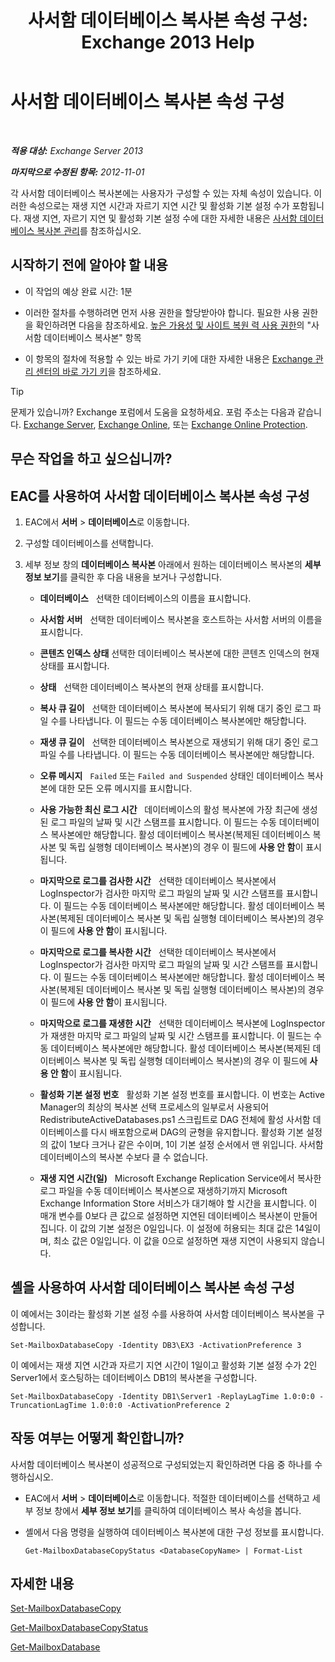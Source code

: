﻿---
title: '사서함 데이터베이스 복사본 속성 구성: Exchange 2013 Help'
TOCTitle: 사서함 데이터베이스 복사본 속성 구성
ms:assetid: cf186561-ab2c-45c0-90f5-8d3ecfabeeac
ms:mtpsurl: https://technet.microsoft.com/ko-kr/library/Dd351151(v=EXCHG.150)
ms:contentKeyID: 50484187
ms.date: 05/22/2018
mtps_version: v=EXCHG.150
ms.translationtype: MT
---

# 사서함 데이터베이스 복사본 속성 구성

 

_**적용 대상:** Exchange Server 2013_

_**마지막으로 수정된 항목:** 2012-11-01_

각 사서함 데이터베이스 복사본에는 사용자가 구성할 수 있는 자체 속성이 있습니다. 이러한 속성으로는 재생 지연 시간과 자르기 지연 시간 및 활성화 기본 설정 수가 포함됩니다. 재생 지연, 자르기 지연 및 활성화 기본 설정 수에 대한 자세한 내용은 [사서함 데이터베이스 복사본 관리](managing-mailbox-database-copies-exchange-2013-help.md)를 참조하십시오.

## 시작하기 전에 알아야 할 내용

  - 이 작업의 예상 완료 시간: 1분

  - 이러한 절차를 수행하려면 먼저 사용 권한을 할당받아야 합니다. 필요한 사용 권한을 확인하려면 다음을 참조하세요. [높은 가용성 및 사이트 복원 력 사용 권한](high-availability-and-site-resilience-permissions-exchange-2013-help.md)의 "사서함 데이터베이스 복사본" 항목

  - 이 항목의 절차에 적용할 수 있는 바로 가기 키에 대한 자세한 내용은 [Exchange 관리 센터의 바로 가기 키](keyboard-shortcuts-in-the-exchange-admin-center-exchange-online-protection-help.md)을 참조하세요.


> [!TIP]
> 문제가 있습니까? Exchange 포럼에서 도움을 요청하세요. 포럼 주소는 다음과 같습니다. <A href="https://go.microsoft.com/fwlink/p/?linkid=60612">Exchange Server</A>, <A href="https://go.microsoft.com/fwlink/p/?linkid=267542">Exchange Online</A>, 또는 <A href="https://go.microsoft.com/fwlink/p/?linkid=285351">Exchange Online Protection</A>.



## 무슨 작업을 하고 싶으십니까?

## EAC를 사용하여 사서함 데이터베이스 복사본 속성 구성

1.  EAC에서 **서버** \> **데이터베이스**로 이동합니다.

2.  구성할 데이터베이스를 선택합니다.

3.  세부 정보 창의 **데이터베이스 복사본** 아래에서 원하는 데이터베이스 복사본의 **세부 정보 보기**를 클릭한 후 다음 내용을 보거나 구성합니다.
    
      - **데이터베이스**   선택한 데이터베이스의 이름을 표시합니다.
    
      - **사서함 서버**   선택한 데이터베이스 복사본을 호스트하는 사서함 서버의 이름을 표시합니다.
    
      - **콘텐츠 인덱스 상태** 선택한 데이터베이스 복사본에 대한 콘텐츠 인덱스의 현재 상태를 표시합니다.
    
      - **상태**   선택한 데이터베이스 복사본의 현재 상태를 표시합니다.
    
      - **복사 큐 길이**   선택한 데이터베이스 복사본에 복사되기 위해 대기 중인 로그 파일 수를 나타냅니다. 이 필드는 수동 데이터베이스 복사본에만 해당합니다.
    
      - **재생 큐 길이**   선택한 데이터베이스 복사본으로 재생되기 위해 대기 중인 로그 파일 수를 나타냅니다. 이 필드는 수동 데이터베이스 복사본에만 해당합니다.
    
      - **오류 메시지**   `Failed` 또는 `Failed and Suspended` 상태인 데이터베이스 복사본에 대한 모든 오류 메시지를 표시합니다.
    
      - **사용 가능한 최신 로그 시간**   데이터베이스의 활성 복사본에 가장 최근에 생성된 로그 파일의 날짜 및 시간 스탬프를 표시합니다. 이 필드는 수동 데이터베이스 복사본에만 해당합니다. 활성 데이터베이스 복사본(복제된 데이터베이스 복사본 및 독립 실행형 데이터베이스 복사본)의 경우 이 필드에 **사용 안 함**이 표시됩니다.
    
      - **마지막으로 로그를 검사한 시간**   선택한 데이터베이스 복사본에서 LogInspector가 검사한 마지막 로그 파일의 날짜 및 시간 스탬프를 표시합니다. 이 필드는 수동 데이터베이스 복사본에만 해당합니다. 활성 데이터베이스 복사본(복제된 데이터베이스 복사본 및 독립 실행형 데이터베이스 복사본)의 경우 이 필드에 **사용 안 함**이 표시됩니다.
    
      - **마지막으로 로그를 복사한 시간**   선택한 데이터베이스 복사본에서 LogInspector가 검사한 마지막 로그 파일의 날짜 및 시간 스탬프를 표시합니다. 이 필드는 수동 데이터베이스 복사본에만 해당합니다. 활성 데이터베이스 복사본(복제된 데이터베이스 복사본 및 독립 실행형 데이터베이스 복사본)의 경우 이 필드에 **사용 안 함**이 표시됩니다.
    
      - **마지막으로 로그를 재생한 시간**   선택한 데이터베이스 복사본에 LogInspector가 재생한 마지막 로그 파일의 날짜 및 시간 스탬프를 표시합니다. 이 필드는 수동 데이터베이스 복사본에만 해당합니다. 활성 데이터베이스 복사본(복제된 데이터베이스 복사본 및 독립 실행형 데이터베이스 복사본)의 경우 이 필드에 **사용 안 함**이 표시됩니다.
    
      - **활성화 기본 설정 번호**   활성화 기본 설정 번호를 표시합니다. 이 번호는 Active Manager의 최상의 복사본 선택 프로세스의 일부로서 사용되어 RedistributeActiveDatabases.ps1 스크립트로 DAG 전체에 활성 사서함 데이터베이스를 다시 배포함으로써 DAG의 균형을 유지합니다. 활성화 기본 설정의 값이 1보다 크거나 같은 수이며, 1이 기본 설정 순서에서 맨 위입니다. 사서함 데이터베이스의 복사본 수보다 클 수 없습니다.
    
      - **재생 지연 시간(일)**   Microsoft Exchange Replication Service에서 복사한 로그 파일을 수동 데이터베이스 복사본으로 재생하기까지 Microsoft Exchange Information Store 서비스가 대기해야 할 시간을 표시합니다. 이 매개 변수를 0보다 큰 값으로 설정하면 지연된 데이터베이스 복사본이 만들어집니다. 이 값의 기본 설정은 0일입니다. 이 설정에 허용되는 최대 값은 14일이며, 최소 값은 0일입니다. 이 값을 0으로 설정하면 재생 지연이 사용되지 않습니다.

## 셸을 사용하여 사서함 데이터베이스 복사본 속성 구성

이 예에서는 3이라는 활성화 기본 설정 수를 사용하여 사서함 데이터베이스 복사본을 구성합니다.

    Set-MailboxDatabaseCopy -Identity DB3\EX3 -ActivationPreference 3

이 예에서는 재생 지연 시간과 자르기 지연 시간이 1일이고 활성화 기본 설정 수가 2인 Server1에서 호스팅하는 데이터베이스 DB1의 복사본을 구성합니다.

    Set-MailboxDatabaseCopy -Identity DB1\Server1 -ReplayLagTime 1.0:0:0 -TruncationLagTime 1.0:0:0 -ActivationPreference 2

## 작동 여부는 어떻게 확인합니까?

사서함 데이터베이스 복사본이 성공적으로 구성되었는지 확인하려면 다음 중 하나를 수행하십시오.

  - EAC에서 **서버** \> **데이터베이스**로 이동합니다. 적절한 데이터베이스를 선택하고 세부 정보 창에서 **세부 정보 보기**를 클릭하여 데이터베이스 복사 속성을 봅니다.

  - 셸에서 다음 명령을 실행하여 데이터베이스 복사본에 대한 구성 정보를 표시합니다.
    
        Get-MailboxDatabaseCopyStatus <DatabaseCopyName> | Format-List

## 자세한 내용

[Set-MailboxDatabaseCopy](https://technet.microsoft.com/ko-kr/library/dd298104\(v=exchg.150\))

[Get-MailboxDatabaseCopyStatus](https://technet.microsoft.com/ko-kr/library/dd298044\(v=exchg.150\))

[Get-MailboxDatabase](https://technet.microsoft.com/ko-kr/library/bb124924\(v=exchg.150\))

